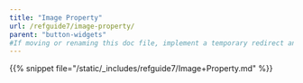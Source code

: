 ```yaml
---
title: "Image Property"
url: /refguide7/image-property/
parent: "button-widgets"
#If moving or renaming this doc file, implement a temporary redirect and let the respective team know they should update the URL in the product. See Mapping to Products for more details.
---
```


{{% snippet file="/static/_includes/refguide7/Image+Property.md" %}}

